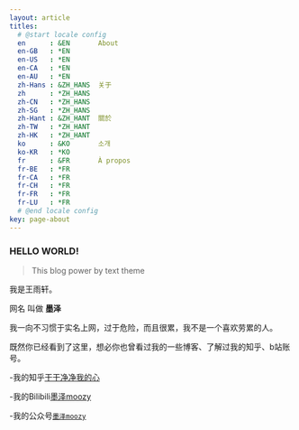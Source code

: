 ```yaml
---
layout: article
titles:
  # @start locale config
  en      : &EN       About
  en-GB   : *EN
  en-US   : *EN
  en-CA   : *EN
  en-AU   : *EN
  zh-Hans : &ZH_HANS  关于
  zh      : *ZH_HANS
  zh-CN   : *ZH_HANS
  zh-SG   : *ZH_HANS
  zh-Hant : &ZH_HANT  關於
  zh-TW   : *ZH_HANT
  zh-HK   : *ZH_HANT
  ko      : &KO       소개
  ko-KR   : *KO
  fr      : &FR       À propos
  fr-BE   : *FR
  fr-CA   : *FR
  fr-CH   : *FR
  fr-FR   : *FR
  fr-LU   : *FR
  # @end locale config
key: page-about
---
```


### HELLO WORLD! 
>This blog power by text theme  

我是王雨轩。  

网名 叫做 **墨泽**  

我一向不习惯于实名上网，过于危险，而且很累，我不是一个喜欢劳累的人。  

既然你已经看到了这里，想必你也曾看过我的一些博客、了解过我的知乎、b站账号。  


-我的知乎[干干净净我的心](https://www.zhihu.com/people/gan-gan-jing-jing-51-90 "干干净净我的心")  

-我的Bilibili[墨泽moozy]( https://space.bilibili.com/441318523 "欢迎您！")  

-我的公众号[`墨泽moozy`](#hellomoozy)  

